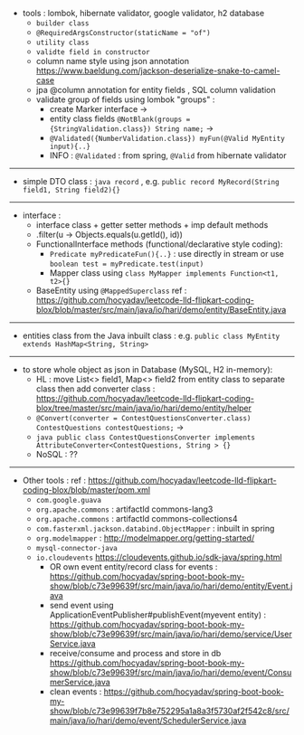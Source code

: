 - tools : lombok, hibernate validator, google validator, h2 database
  - `builder class`
  - `@RequiredArgsConstructor(staticName = "of")` 
  - `utility class`
  - `validte field in constructor` 
  - column name style using json annotation https://www.baeldung.com/jackson-deserialize-snake-to-camel-case
  - jpa @column annotation for entity fields , SQL column validation 
  - validate group of fields using lombok "groups" : 
    - create Marker interface -> 
    - entity class fields `@NotBlank(groups = {StringValidation.class}) String name;` ->
    - `@Validated({NumberValidation.class}) myFun(@Valid MyEntity input){..}`
    - INFO : `@Validated` : from spring, `@Valid` from hibernate validator
---
- simple DTO class : `java record` , e.g. `public record MyRecord(String field1, String field2){}` 
---
- interface : 
    - interface class + getter setter methods + imp default methods 
    -  .filter(u -> Objects.equals(u.getId(), id))
    - FunctionalInterface methods (functional/declarative style coding): 
        - `Predicate myPredicateFun(){..}` : use directly in stream or use `boolean test = myPredicate.test(input)`
        - Mapper class using `class MyMapper implements Function<t1, t2>{}`
    - BaseEntity using `@MappedSuperclass` ref : https://github.com/hocyadav/leetcode-lld-flipkart-coding-blox/blob/master/src/main/java/io/hari/demo/entity/BaseEntity.java 
---
- entities class from the Java inbuilt class : e.g. `public class MyEntity extends HashMap<String, String>`
---
- to store whole object as json in Database (MySQL, H2 in-memory): 
    - HL : move List<> field1, Map<> field2 from entity class to separate class then add converter class : https://github.com/hocyadav/leetcode-lld-flipkart-coding-blox/tree/master/src/main/java/io/hari/demo/entity/helper
    - `@Convert(converter = ContestQuestionsConverter.class) ContestQuestions contestQuestions;` -> 
    - `java public class ContestQuestionsConverter implements AttributeConverter<ContestQuestions, String > {}`
    - NoSQL : ??
---
- Other tools : ref : https://github.com/hocyadav/leetcode-lld-flipkart-coding-blox/blob/master/pom.xml
    - `com.google.guava` 
    - `org.apache.commons` : artifactId commons-lang3 
    - `org.apache.commons` : artifactId commons-collections4
    - `com.fasterxml.jackson.databind.ObjectMapper` : inbuilt in spring
    - `org.modelmapper` : http://modelmapper.org/getting-started/
    - `mysql-connector-java` 
    - `io.cloudevents` https://cloudevents.github.io/sdk-java/spring.html 
      -  OR own event entity/record class for events : https://github.com/hocyadav/spring-boot-book-my-show/blob/c73e99639f/src/main/java/io/hari/demo/entity/Event.java 
        - send event using ApplicationEventPublisher#publishEvent(myevent entity) : https://github.com/hocyadav/spring-boot-book-my-show/blob/c73e99639f/src/main/java/io/hari/demo/service/UserService.java
        - receive/consume and process and store in db https://github.com/hocyadav/spring-boot-book-my-show/blob/c73e99639f/src/main/java/io/hari/demo/event/ConsumerService.java
        - clean events : https://github.com/hocyadav/spring-boot-book-my-show/blob/c73e99639f7b8e752295a1a8a3f5730af2f542c8/src/main/java/io/hari/demo/event/SchedulerService.java
